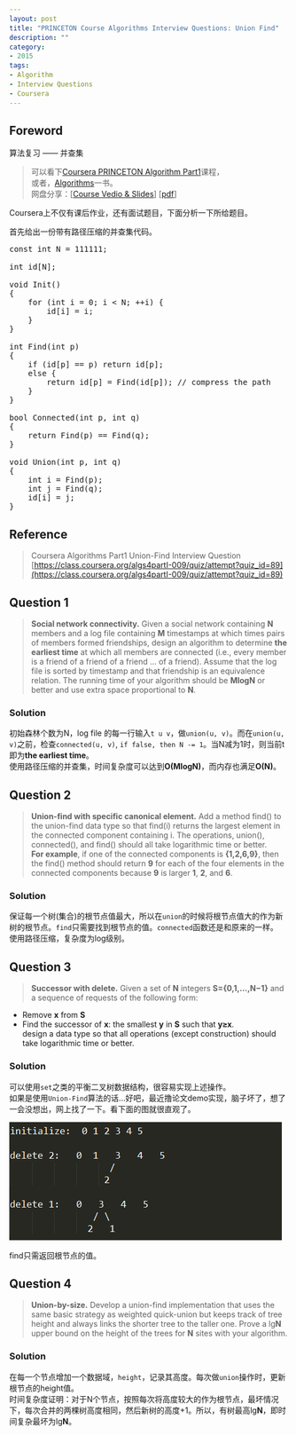 ```yaml
---
layout: post
title: "PRINCETON Course Algorithms Interview Questions: Union Find"
description: ""
category:
- 2015
tags:
- Algorithm
- Interview Questions
- Coursera
---
```


## Foreword
算法复习 —— 并查集  

> 可以看下[Coursera PRINCETON Algorithm Part1](https://www.coursera.org/course/algs4partI)课程，  
> 或者，[Algorithms](http://www.amazon.com/Algorithms-4th-Edition-Robert-Sedgewick/dp/032157351X)一书。  
> 网盘分享：[[Course Vedio & Slides](http://pan.baidu.com/s/1c0odddA)]  [[pdf](http://pan.baidu.com/s/1jGnkMMU)]

Coursera上不仅有课后作业，还有面试题目，下面分析一下所给题目。   

首先给出一份带有路径压缩的并查集代码。  

<pre class="brush: cpp; highlight: [16] auto-links: true; collapse: true" id="simplecode">
const int N = 111111;

int id[N];

void Init()
{
    for (int i = 0; i &lt; N; ++i) {
        id[i] = i;
    }
}

int Find(int p)
{
    if (id[p] == p) return id[p];
    else {
        return id[p] = Find(id[p]); // compress the path
    }
}

bool Connected(int p, int q)
{
    return Find(p) == Find(q);
}

void Union(int p, int q)
{
    int i = Find(p);
    int j = Find(q);
    id[i] = j;
}
</pre>

## Reference
> Coursera Algorithms Part1 Union-Find Interview Question  
> [https://class.coursera.org/algs4partI-009/quiz/attempt?quiz_id=89](https://class.coursera.org/algs4partI-009/quiz/attempt?quiz_id=89)  

## Question 1
> **Social network connectivity.** Given a social network containing **N** members and a log file containing **M** timestamps at which times pairs of members formed friendships, design an algorithm to determine **the earliest time** at which all members are connected (i.e., every member is a friend of a friend of a friend ... of a friend). Assume that the log file is sorted by timestamp and that friendship is an equivalence relation. The running time of your algorithm should be **MlogN** or better and use extra space proportional to **N**.

### Solution
初始森林个数为N，log file 的每一行输入```t u v```，做```union(u, v)```。而在```union(u, v)```之前，检查```connected(u, v)```, ```if false, then N -= 1```。当N减为1时，则当前t即为**the earliest time**。  
使用路径压缩的并查集，时间复杂度可以达到**O(MlogN)**，而内存也满足**O(N)**。

## Question 2
> **Union-find with specific canonical element.** Add a method find() to the union-find data type so that find(i) returns the largest element in the connected component containing i. The operations, union(), connected(), and find() should all take logarithmic time or better.  
> **For example**, if one of the connected components is **{1,2,6,9}**, then the find() method should return **9** for each of the four elements in the connected components because **9** is larger **1**, **2**, and **6**.

### Solution
保证每一个树(集合)的根节点值最大，所以在```union```的时候将根节点值大的作为新树的根节点。```find```只需要找到根节点的值。```connected```函数还是和原来的一样。  
使用路径压缩，复杂度为log级别。

## Question 3
> **Successor with delete.** Given a set of **N** integers **S={0,1,...,N−1}** and a sequence of requests of the following form:  
- Remove **x** from **S**  
- Find the successor of **x**: the smallest **y** in **S** such that **y≥x**.  
design a data type so that all operations (except construction) should take logarithmic time or better.

### Solution
可以使用```set```之类的平衡二叉树数据结构，很容易实现上述操作。  
如果是使用```Union-Find```算法的话...好吧，最近撸论文demo实现，脑子坏了，想了一会没想出，网上找了一下。看下面的图就很直观了。  

![Q3-Illustration](/media/images/20151020_1.png)

find只需返回根节点的值。


## Question 4
> **Union-by-size.** Develop a union-find implementation that uses the same basic strategy as weighted quick-union but keeps track of tree height and always links the shorter tree to the taller one. Prove a lg**N** upper bound on the height of the trees for **N** sites with your algorithm.


### Solution
在每一个节点增加一个数据域，```height```，记录其高度。每次做```union```操作时，更新根节点的height值。  
时间复杂度证明：对于N个节点，按照每次将高度较大的作为根节点，最坏情况下，每次合并的两棵树高度相同，然后新树的高度+1。所以，有树最高lg**N**，即时间复杂最坏为lg**N**。

 <!-- SyntaxHightligher -->
<script src="/media/syntaxhighlighter/scripts/shCore.js"></script>
<script src="/media/syntaxhighlighter/scripts/shBrushCpp.js"></script>
<script>
	SyntaxHighlighter.all()
</script>